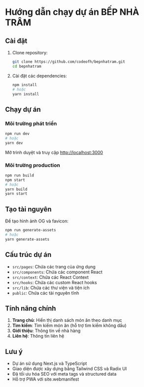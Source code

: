 # Hướng dẫn chạy dự án BẾP NHÀ TRÂM

## Cài đặt

1. Clone repository:
   ```bash
   git clone https://github.com/codeofh/bepnhatram.git
   cd bepnhatram
   ```

2. Cài đặt các dependencies:
   ```bash
   npm install
   # hoặc
   yarn install
   ```

## Chạy dự án

### Môi trường phát triển

```bash
npm run dev
# hoặc
yarn dev
```

Mở trình duyệt và truy cập [http://localhost:3000](http://localhost:3000)

### Môi trường production

```bash
npm run build
npm start
# hoặc
yarn build
yarn start
```

## Tạo tài nguyên

Để tạo hình ảnh OG và favicon:

```bash
npm run generate-assets
# hoặc
yarn generate-assets
```

## Cấu trúc dự án

- `src/pages`: Chứa các trang của ứng dụng
- `src/components`: Chứa các component React
- `src/context`: Chứa các React Context
- `src/hooks`: Chứa các custom React hooks
- `src/lib`: Chứa các thư viện và tiện ích
- `public`: Chứa các tài nguyên tĩnh

## Tính năng chính

1. **Trang chủ**: Hiển thị danh sách món ăn theo danh mục
2. **Tìm kiếm**: Tìm kiếm món ăn (hỗ trợ tìm kiếm không dấu)
3. **Giới thiệu**: Thông tin về nhà hàng
4. **Liên hệ**: Thông tin liên hệ

## Lưu ý

- Dự án sử dụng Next.js và TypeScript
- Giao diện được xây dựng bằng Tailwind CSS và Radix UI
- Đã tối ưu hóa SEO với meta tags và structured data
- Hỗ trợ PWA với site.webmanifest
